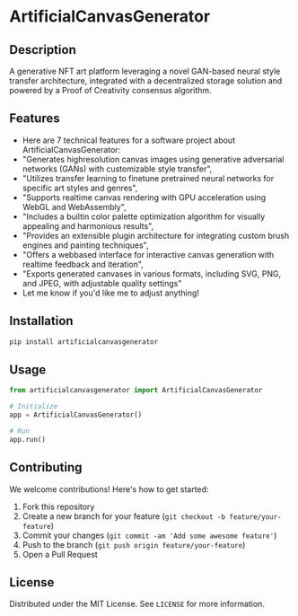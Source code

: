 # ArtificialCanvasGenerator

## Description

A generative NFT art platform leveraging a novel GAN-based neural style transfer architecture, integrated with a decentralized storage solution and powered by a Proof of Creativity consensus algorithm.

## Features

- Here are 7 technical features for a software project about ArtificialCanvasGenerator:
- "Generates highresolution canvas images using generative adversarial networks (GANs) with customizable style transfer",
- "Utilizes transfer learning to finetune pretrained neural networks for specific art styles and genres",
- "Supports realtime canvas rendering with GPU acceleration using WebGL and WebAssembly",
- "Includes a builtin color palette optimization algorithm for visually appealing and harmonious results",
- "Provides an extensible plugin architecture for integrating custom brush engines and painting techniques",
- "Offers a webbased interface for interactive canvas generation with realtime feedback and iteration",
- "Exports generated canvases in various formats, including SVG, PNG, and JPEG, with adjustable quality settings"
- Let me know if you'd like me to adjust anything!
## Installation

```bash
pip install artificialcanvasgenerator
```

## Usage

```python
from artificialcanvasgenerator import ArtificialCanvasGenerator

# Initialize
app = ArtificialCanvasGenerator()

# Run
app.run()
```

## Contributing

We welcome contributions! Here's how to get started:

1. Fork this repository
2. Create a new branch for your feature (`git checkout -b feature/your-feature`)
3. Commit your changes (`git commit -am 'Add some awesome feature'`)
4. Push to the branch (`git push origin feature/your-feature`)
5. Open a Pull Request

## License

Distributed under the MIT License. See `LICENSE` for more information.
